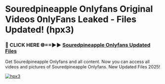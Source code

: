 # Souredpineapple Onlyfans Original Videos 0nlyFans Leaked - Files Updated! (hpx3)

<h3>🔴 CLICK HERE 🌐==►► <a href="https://tinyurl.com/2m67pmp6" rel="nofollow">Souredpineapple Onlyfans Updated Files</a></h3>

Get Souredpineapple Onlyfans and all content. Now you can access all videos and pictures of Souredpineapple Onlyfans. New Updated Files 2025!

[![hpx3](https://i.imgur.com/H4QAA4z.gif)](https://tinyurl.com/2m67pmp6)